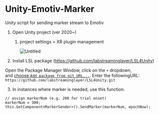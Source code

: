 # Unity-Emotiv-Marker
Unity script for sending marker stream to Emotiv

1. Open Unity project (ver 2020~)
    1. project settings > XR plugin management 
        
        ![Untitled](https://prod-files-secure.s3.us-west-2.amazonaws.com/060e1acc-9ed7-4540-b6ac-15d2a33aa80d/9965e06e-1e1e-497a-9f46-0c4d970a069d/Untitled.png)
        
2. Install LSL package (https://github.com/labstreaminglayer/LSL4Unity)

Open the Package Manager Window, click on the `+` dropdown, and [choose `Add package from git URL...`](https://docs.unity3d.com/Manual/upm-ui-giturl.html). Enter the followingURL:   
    `https://github.com/labstreaminglayer/LSL4Unity.git`

3. In instances where marker is needed, use this function.

```
// assign markerNum (e.g. 200 for trial onset)
markerNum = 300;
this.GetComponent<MarkerSender>().SendMarker(markerNum, epochNow);
```
